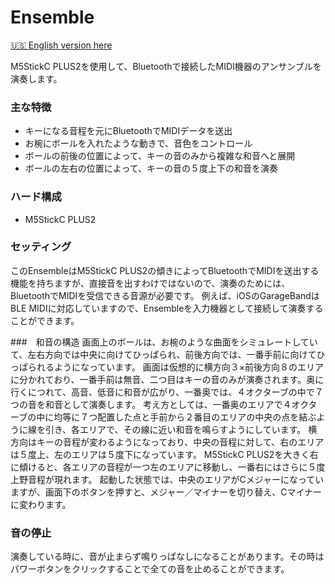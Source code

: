 # Ensemble


[🇺🇸 English version here](README.md)

M5StickC PLUS2を使用して、Bluetoothで接続したMIDI機器のアンサンブルを演奏します。

### 主な特徴
- キーになる音程を元にBluetoothでMIDIデータを送出
- お椀にボールを入れたような動きで、音色をコントロール
- ボールの前後の位置によって、キーの音のみから複雑な和音へと展開
- ボールの左右の位置によって、キーの音の５度上下の和音を演奏

### ハード構成
- M5StickC PLUS2

### セッティング
このEnsembleはM5StickC PLUS2の傾きによってBluetoothでMIDIを送出する機能を持ちますが、直接音を出すわけではないので、演奏のためには、BluetoothでMIDIを受信できる音源が必要です。
例えば、iOSのGarageBandはBLE MIDIに対応していますので、Ensembleを入力機器として接続して演奏することができます。

###　和音の構造
画面上のボールは、お椀のような曲面をシミュレートしていて、左右方向では中央に向けてひっぱられ、前後方向では、一番手前に向けてひっぱられるようになっています。
画面は仮想的に横方向３×前後方向８のエリアに分かれており、一番手前は無音、二つ目はキーの音のみが演奏されます。奥に行くにつれて、高音、低音に和音が広がり、一番奥では、４オクターブの中で７つの音を和音として演奏します。
考え方としては、一番奥のエリアで４オクターブの中に均等に７つ配置した点と手前から２番目のエリアの中央の点を結ぶように線を引き、各エリアで、その線に近い和音を鳴らすようにしています。
横方向はキーの音程が変わるようになっており、中央の音程に対して、右のエリアは５度上、左のエリアは５度下になっています。
M5StickC PLUS2を大きく右に傾けると、各エリアの音程が一つ左のエリアに移動し、一番右にはさらに５度上野音程が現れます。
起動した状態では、中央のエリアがCメジャーになっていますが、画面下のボタンを押すと、メジャー／マイナーを切り替え、Cマイナーに変わります。

### 音の停止
演奏している時に、音が止まらず鳴りっぱなしになることがあります。その時はパワーボタンをクリックすることで全ての音を止めることができます。




